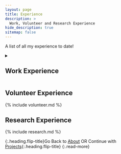 ```yaml
---
layout: page
title: Experience
description: >
  Work, Volunteer and Research Experience
hide_description: true
sitemap: false
---
```


A list of all my experience to date!

<details><summary markdown='span'><h2 id="header">Work Experience</h2></summary>
{% include experience_all.md %}
</details>


## Volunteer Experience

{% include volunteer.md %}


## Research Experience

{% include research.md %}

{:.heading.flip-title}Go Back to [About](about.md) OR Continue with [Projects](scripts.md){:.heading.flip-title}
{:.read-more}